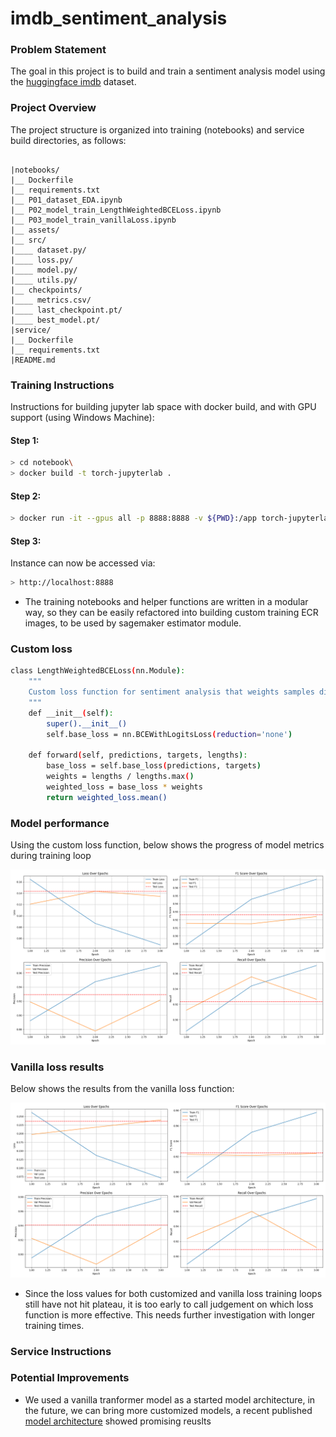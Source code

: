 # imdb_sentiment_analysis


### Problem Statement

The goal in this project is to build and train a sentiment analysis model using the [huggingface imdb](https://huggingface.co/datasets/stanfordnlp/imdb) dataset.

### Project Overview

The project structure is organized into training (notebooks) and service build directories, as follows:
```
    
|notebooks/
|__ Dockerfile
|__ requirements.txt
|__ P01_dataset_EDA.ipynb
|__ P02_model_train_LengthWeightedBCELoss.ipynb
|__ P03_model_train_vanillaLoss.ipynb
|__ assets/
|__ src/
|____ dataset.py/
|____ loss.py/
|____ model.py/
|____ utils.py/
|__ checkpoints/
|____ metrics.csv/
|____ last_checkpoint.pt/
|____ best_model.pt/
|service/
|__ Dockerfile
|__ requirements.txt
|README.md
```

### Training Instructions 

Instructions for building jupyter lab space with docker build, and with GPU support (using Windows Machine):
#### Step 1:
```bash
> cd notebook\
> docker build -t torch-jupyterlab .
```
#### Step 2:
```bash
> docker run -it --gpus all -p 8888:8888 -v ${PWD}:/app torch-jupyterlab
```
#### Step 3:
Instance can now be accessed via:
```bash
> http://localhost:8888
```
* The training notebooks and helper functions are written in a modular way, so they can be easily refactored into building custom training ECR images, to be used by sagemaker estimator module.

### Custom loss

```bash
class LengthWeightedBCELoss(nn.Module):
    """
    Custom loss function for sentiment analysis that weights samples differently based on corpus document size.
    """
    def __init__(self):
        super().__init__()
        self.base_loss = nn.BCEWithLogitsLoss(reduction='none')

    def forward(self, predictions, targets, lengths):
        base_loss = self.base_loss(predictions, targets)
        weights = lengths / lengths.max()
        weighted_loss = base_loss * weights
        return weighted_loss.mean()
```

### Model performance
Using the custom loss function, below shows the progress of model metrics during training loop
<div style="text-align:center"><img src="./notebooks/assets/metrics_custom_loss.png" /></div>

### Vanilla loss results
Below shows the results from the vanilla loss function:
<div style="text-align:center"><img src="./notebooks/assets/metrics_vanilla_loss.png" /></div>

- Since the loss values for both customized and vanilla loss training loops still have not hit plateau, it is too early to call judgement on which loss function is more effective. This needs further investigation with longer training times.
### Service Instructions

### Potential Improvements

- We used a vanilla tranformer model as a started model architecture, in the future, we can bring more customized models, a recent published [model architecture](https://www.nature.com/articles/s41598-025-01834-1) showed promising reuslts

